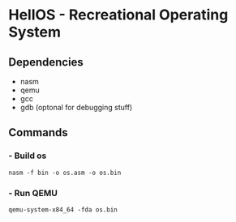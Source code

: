 # HellOS - Recreational  Operating System

## Dependencies
- nasm
- qemu
- gcc
- gdb (optonal for debugging stuff)

## Commands

### - Build os
```
nasm -f bin -o os.asm -o os.bin
```

### - Run QEMU
```
qemu-system-x84_64 -fda os.bin
```